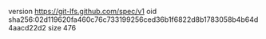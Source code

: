 version https://git-lfs.github.com/spec/v1
oid sha256:02d119620fa460c76c733199256ced36b1f6822d8b1783058b4b64d4aacd22d2
size 476
